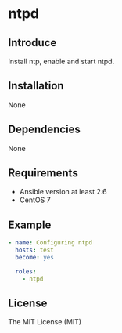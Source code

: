 # ntpd

## Introduce

Install ntp, enable and start ntpd.

## Installation

None

## Dependencies

None

## Requirements

* Ansible version at least 2.6
* CentOS 7

## Example

```yaml
- name: Configuring ntpd
  hosts: test
  become: yes

  roles:
    - ntpd
```

## License

The MIT License (MIT)

